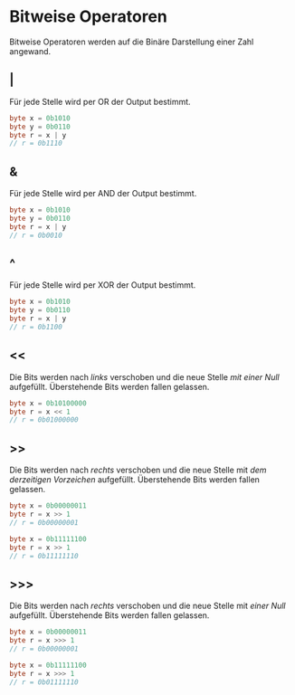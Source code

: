 # Bitweise Operatoren

Bitweise Operatoren werden auf die Binäre Darstellung einer Zahl angewand.

## |

Für jede Stelle wird per OR der Output bestimmt.

```java
byte x = 0b1010
byte y = 0b0110
byte r = x | y
// r = 0b1110
```

## &

Für jede Stelle wird per AND der Output bestimmt.

```java
byte x = 0b1010
byte y = 0b0110
byte r = x | y
// r = 0b0010
```

## ^

Für jede Stelle wird per XOR der Output bestimmt.

```java
byte x = 0b1010
byte y = 0b0110
byte r = x | y
// r = 0b1100
```

## <<

Die Bits werden nach *links* verschoben und die neue Stelle *mit einer Null* aufgefüllt. Überstehende Bits werden fallen gelassen.

```java
byte x = 0b10100000
byte r = x << 1
// r = 0b01000000
```

## >>

Die Bits werden nach *rechts* verschoben und die neue Stelle mit *dem derzeitigen Vorzeichen* aufgefüllt. Überstehende Bits werden fallen gelassen.

```java
byte x = 0b00000011
byte r = x >> 1
// r = 0b00000001
```
```java
byte x = 0b11111100
byte r = x >> 1
// r = 0b11111110
```

## >>>

Die Bits werden nach *rechts* verschoben und die neue Stelle mit *einer Null* aufgefüllt. Überstehende Bits werden fallen gelassen.

```java
byte x = 0b00000011
byte r = x >>> 1
// r = 0b00000001
```
```java
byte x = 0b11111100
byte r = x >>> 1
// r = 0b01111110
```